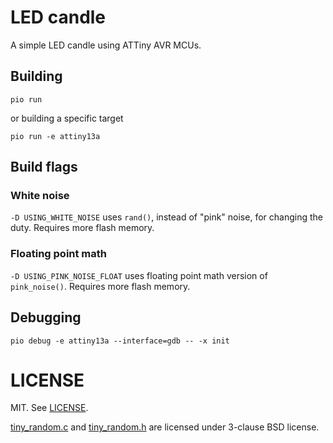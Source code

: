 # LED candle

A simple LED candle using ATTiny AVR MCUs.

## Building

```console
pio run
```

or building a specific target

```console
pio run -e attiny13a
```

## Build flags

### White noise

`-D USING_WHITE_NOISE` uses `rand()`, instead of "pink" noise, for changing
the duty. Requires more flash memory.

### Floating point math

`-D USING_PINK_NOISE_FLOAT` uses floating point math version of `pink_noise()`.
Requires more flash memory.

## Debugging

```console
pio debug -e attiny13a --interface=gdb -- -x init
```

# LICENSE

MIT. See [LICENSE](LICENSE).

[tiny_random.c](src/tiny_random.c) and [tiny_random.h](src/tiny_random.h) are
licensed under 3-clause BSD license.

